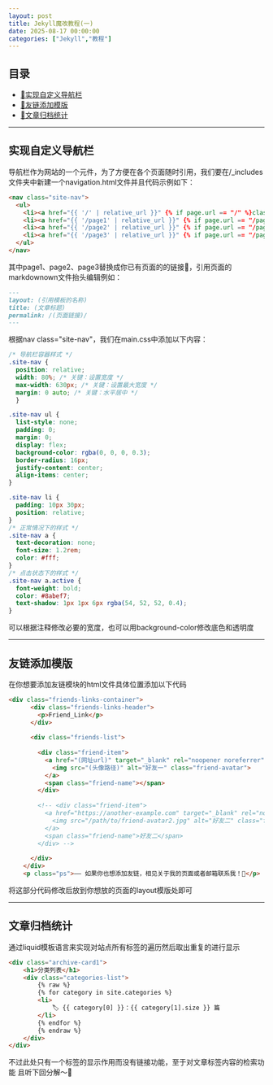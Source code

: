 ```yaml
---
layout: post
title: Jekyll魔改教程(一)
date: 2025-08-17 00:00:00
categories: ["Jekyll","教程"]
---
```



## 目录

- [🍒实现自定义导航栏](#实现自定义导航栏)
- [🍥友链添加模版](#友链添加模版)
- [🥐文章归档统计](#文章归档统计)

---

## 实现自定义导航栏

导航栏作为网站的一个元件，为了方便在各个页面随时引用，我们要在/_includes文件夹中新建一个navigation.html文件并且代码示例如下：

```html
<nav class="site-nav">
  <ul>
    <li><a href="{{ '/' | relative_url }}" {% if page.url == "/" %}class="active"{% endif %}>首页</a></li>
    <li><a href="{{ '/page1' | relative_url }}" {% if page.url == "/page1/" %}class="active"{% endif %}>栏目一</a></li>
    <li><a href="{{ '/page2' | relative_url }}" {% if page.url == "/page2/" %}class="active"{% endif %}>栏目二</a></li>
    <li><a href="{{ '/page3' | relative_url }}" {% if page.url == "/page3/" %}class="active"{% endif %}>栏目三</a></li>
  </ul>
</nav>
```
其中page1、page2、page3替换成你已有页面的的链接🔗，引用页面的markdownown文件抬头编辑例如：

```markdown
---
layout: (引用模板的名称)
title: (文章标题)
permalink: /(页面链接)/
---

```
根据nav class="site-nav"，我们在main.css中添加以下内容：

```css
/* 导航栏容器样式 */
.site-nav {
  position: relative;
  width: 80%; /* 关键：设置宽度 */
  max-width: 630px; /* 关键：设置最大宽度 */
  margin: 0 auto; /* 关键：水平居中 */
  }

.site-nav ul {
  list-style: none;
  padding: 0;
  margin: 0;
  display: flex;
  background-color: rgba(0, 0, 0, 0.3);
  border-radius: 16px;
  justify-content: center;
  align-items: center;
}

.site-nav li {
  padding: 10px 30px;
  position: relative; 
}
/* 正常情况下的样式 */
.site-nav a {
  text-decoration: none;
  font-size: 1.2rem;
  color: #fff;
}
/* 点击状态下的样式 */
.site-nav a.active {
  font-weight: bold;
  color: #8abef7;
  text-shadow: 1px 1px 6px rgba(54, 52, 52, 0.4);
}
```

可以根据注释修改必要的宽度，也可以用background-color修改底色和透明度

---

## 友链添加模版

在你想要添加友链模块的html文件具体位置添加以下代码

```html
<div class="friends-links-container">
      <div class="friends-links-header">
        <p>Friend_Link</p>
      </div>
        
      <div class="friends-list">
            
        <div class="friend-item">
          <a href="(网址url)" target="_blank" rel="noopener noreferrer">
            <img src="(头像路径)" alt="好友一" class="friend-avatar">
          </a>
          <span class="friend-name"></span>
        </div>
            
        <!-- <div class="friend-item">
          <a href="https://another-example.com" target="_blank" rel="noopener noreferrer">
            <img src="/path/to/friend-avatar2.jpg" alt="好友二" class="friend-avatar">
          </a>
          <span class="friend-name">好友二</span>
        </div> -->
            
      </div>
    </div>
    <p class="ps">—— 如果你也想添加友链，相见关于我的页面或者邮箱联系我！🍉</p>
```
将这部分代码修改后放到你想放的页面的layout模版处即可

---

## 文章归档统计

通过liquid模板语言来实现对站点所有标签的遍历然后取出重复的进行显示
```html
<div class="archive-card1">
    <h1>分类列表</h1>
    <div class="categories-list">
        {% raw %}
        {% for category in site.categories %}
        <li>
            🏷️ {{ category[0] }}：{{ category[1].size }} 篇
        </li>
        {% endfor %}
        {% endraw %}
    </div>
</div>
```
不过此处只有一个标签的显示作用而没有链接功能，至于对文章标签内容的检索功能 且听下回分解～🎉




